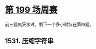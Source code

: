 # [第 199 场周赛](https://leetcode-cn.com/contest/weekly-contest-199/)

前三题疯狂水过。剩下一个多小时坑在第四题。

## 1531. 压缩字符串
